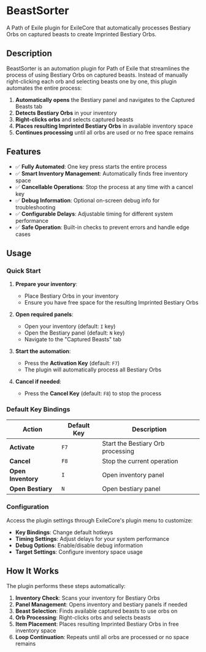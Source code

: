 # BeastSorter

A Path of Exile plugin for ExileCore that automatically processes Bestiary Orbs on captured beasts to create Imprinted Bestiary Orbs.

## Description

BeastSorter is an automation plugin for Path of Exile that streamlines the process of using Bestiary Orbs on captured beasts. Instead of manually right-clicking each orb and selecting beasts one by one, this plugin automates the entire process:

1. **Automatically opens** the Bestiary panel and navigates to the Captured Beasts tab
2. **Detects Bestiary Orbs** in your inventory
3. **Right-clicks orbs** and selects captured beasts
4. **Places resulting Imprinted Bestiary Orbs** in available inventory space
5. **Continues processing** until all orbs are used or no free space remains

## Features

- ✅ **Fully Automated**: One key press starts the entire process
- ✅ **Smart Inventory Management**: Automatically finds free inventory space
- ✅ **Cancellable Operations**: Stop the process at any time with a cancel key
- ✅ **Debug Information**: Optional on-screen debug info for troubleshooting
- ✅ **Configurable Delays**: Adjustable timing for different system performance
- ✅ **Safe Operation**: Built-in checks to prevent errors and handle edge cases

## Usage

### Quick Start

1. **Prepare your inventory**:
   - Place Bestiary Orbs in your inventory
   - Ensure you have free space for the resulting Imprinted Bestiary Orbs

2. **Open required panels**:
   - Open your inventory (default: `I` key)
   - Open the Bestiary panel (default: `N` key)
   - Navigate to the "Captured Beasts" tab

3. **Start the automation**:
   - Press the **Activation Key** (default: `F7`)
   - The plugin will automatically process all Bestiary Orbs

4. **Cancel if needed**:
   - Press the **Cancel Key** (default: `F8`) to stop the process

### Default Key Bindings

| Action | Default Key | Description |
|--------|-------------|-------------|
| **Activate** | `F7` | Start the Bestiary Orb processing |
| **Cancel** | `F8` | Stop the current operation |
| **Open Inventory** | `I` | Open inventory panel |
| **Open Bestiary** | `N` | Open bestiary panel |

### Configuration

Access the plugin settings through ExileCore's plugin menu to customize:

- **Key Bindings**: Change default hotkeys
- **Timing Settings**: Adjust delays for your system performance
- **Debug Options**: Enable/disable debug information
- **Target Settings**: Configure inventory space usage

## How It Works

The plugin performs these steps automatically:

1. **Inventory Check**: Scans your inventory for Bestiary Orbs
2. **Panel Management**: Opens inventory and bestiary panels if needed
3. **Beast Selection**: Finds available captured beasts to use orbs on
4. **Orb Processing**: Right-clicks orbs and selects beasts
5. **Item Placement**: Places resulting Imprinted Bestiary Orbs in free inventory space
6. **Loop Continuation**: Repeats until all orbs are processed or no space remains